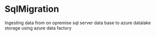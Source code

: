 # SqlMigration

Ingesting data from on opremise sql server data base to azure datalake storage using azure data factory

